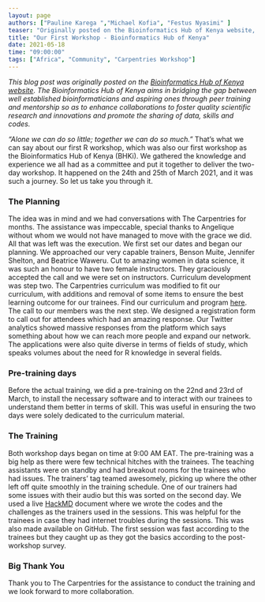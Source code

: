 ```yaml
---
layout: page
authors: ["Pauline Karega ","Michael Kofia", "Festus Nyasimi" ]
teaser: "Originally posted on the Bioinformatics Hub of Kenya website, this blog post highlights learnings from the BHKi's first R workshop on 24 and 25 March 2021"
title: "Our First Workshop - Bioinformatics Hub of Kenya"
date: 2021-05-18
time: "09:00:00"
tags: ["Africa", "Community", "Carpentries Workshop"]
---
```


*This blog post was originally posted on the [Bioinformatics Hub of Kenya website](https://bhki.org/). The Bioinformatics Hub of Kenya aims in bridging the gap between well established bioinformaticians and aspiring ones through peer training and mentorship so as to enhance collaborations to foster quality scientific research and innovations and promote the sharing of data, skills and codes.*

*“Alone we can do so little; together we can do so much.”* That’s what we can say about our first R workshop, which was also our first workshop as the Bioinformatics Hub of Kenya (BHKi). We gathered the knowledge and experience we all had as a committee and put it together to deliver the two-day workshop. 
It happened on the 24th and 25th of March 2021, and it was such a journey. So let us take you through it.

### The Planning ###

The idea was in mind and we had conversations with The Carpentries for months. The assistance was impeccable, special thanks to Angelique without whom we would not have managed 
to move with the grace we did. All that was left was the execution. We first set our dates and began our planning. We approached our very capable trainers, Benson Muite, 
Jennifer Shelton, and Beatrice Waweru. Cut to amazing women in data science, it was such an honour to have two female instructors. They graciously accepted the 
call and we were set on instructors. Curriculum development was step two. The Carpentries curriculum was modified to fit our curriculum, with additions and 
removal of some items to ensure the best learning outcome for our trainees. Find our curriculum and program [here](https://bioinformatics-hub-ke.github.io/2021-03-24-BHKi-Online/). 
The call to our members was the next step. We designed a registration form to call out for attendees which had an amazing response. Our Twitter analytics showed massive 
responses from the platform which says something about how we can reach more people and expand our network. The applications were also quite diverse in terms of fields of study, which speaks volumes about the need for R knowledge 
in several fields. 

### Pre-training days ###

Before the actual training, we did a pre-training on the 22nd and 23rd of March, to install the necessary software and to interact with our trainees to understand them better 
in terms of skill. This was useful in ensuring the two days were solely dedicated to the curriculum material. 

### The Training ###

Both workshop days began on time at 9:00 AM EAT. The pre-training was a big help as there were few technical hitches with the trainees. The teaching assistants were on standby 
and had breakout rooms for the trainees who had issues. The trainers’ tag teamed awesomely, picking up where the other left off quite smoothly in the training schedule. One of 
our trainers had some issues with their audio but this was sorted on the second day. We used a live [HackMD](https://hackmd.io/2QkQfQZbQnG9djQm6Z-X4g?view) document where we wrote the codes and the challenges as the trainers
used in the sessions. This was helpful for the trainees in case they had internet troubles during the sessions. This was also made available on GitHub. The first session was 
fast according to the trainees but they caught up as they got the basics according to the post-workshop survey.

### Big Thank You ###

Thank you to The Carpentries for the assistance to conduct the training and we look forward to more collaboration.
